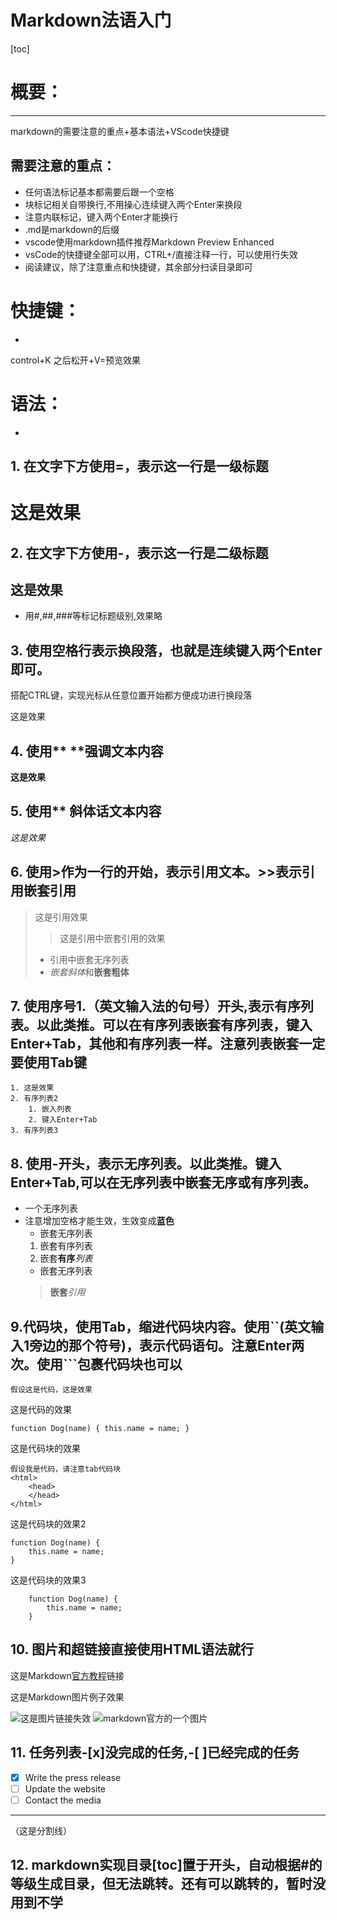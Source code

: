 Markdown法语入门
===
[toc]

# 概要：
---
markdown的需要注意的重点+基本语法+VScode快捷键

需要注意的重点：
---
- 任何语法标记基本都需要后跟一个空格
- 块标记相关自带换行,不用操心连续键入两个Enter来换段
- 注意内联标记，键入两个Enter才能换行
- .md是markdown的后缀
- vscode使用markdown插件推荐Markdown Preview Enhanced
- vsCode的快捷键全部可以用，CTRL+/直接注释一行，可以使用行失效
- 阅读建议，除了注意重点和快捷键，其余部分扫读目录即可


# 快捷键：
-

control+K 之后松开+V=预览效果


# 语法：
-

## 1. 在文字下方使用=，表示这一行是一级标题

这是效果
=
## 2. 在文字下方使用-，表示这一行是二级标题

这是效果
-

- 用#,##,###等标记标题级别,效果略
<!-- # 一级标题 -->
<!-- ## 二级 -->
<!-- ### 三级 -->

## 3. 使用空格行表示换段落，也就是连续键入两个Enter即可。
搭配CTRL键，实现光标从任意位置开始都方便成功进行换段落

这是效果

##  4. 使用** **强调文本内容

**这是效果**

## 5. 使用** 斜体话文本内容

*这是效果*

## 6. 使用>作为一行的开始，表示引用文本。>>表示引用嵌套引用

>这是引用效果
>>这是引用中嵌套引用的效果
> - 引用中嵌套无序列表
> - *嵌套斜体*和**嵌套粗体**


## 7. 使用序号1.（英文输入法的句号）开头,表示有序列表。以此类推。可以在有序列表嵌套有序列表，键入Enter+Tab，其他和有序列表一样。注意列表嵌套一定要使用Tab键

    1. 这是效果
    2. 有序列表2
        1. 嵌入列表
        2. 键入Enter+Tab
    3. 有序列表3

## 8. 使用-开头，表示无序列表。以此类推。键入Enter+Tab,可以在无序列表中嵌套无序或有序列表。
- 一个无序列表
- 注意增加空格才能生效，生效变成**蓝色**
    - 嵌套无序列表
    1. 嵌套有序列表
    2. 嵌套**有序***列表*
    - 嵌套无序列表
    >**嵌套***引用*

## 9.代码块，使用Tab，缩进代码块内容。使用``(英文输入1旁边的那个符号)，表示代码语句。注意Enter两次。使用```包裹代码块也可以

`假设这是代码，这是效果`

这是代码的效果

`function Dog(name) {
	this.name = name;
}`

这是代码块的效果

    假设我是代码，请注意tab代码块
    <html>
        <head>
        </head>
    </html>
 
这是代码块的效果2

    function Dog(name) {
        this.name = name;
    }
这是代码块的效果3
```
    function Dog(name) {
        this.name = name;
    }
```

 
## 10. 图片和超链接直接使用HTML语法就行

这是Markdown<a href="https://markdown.com.cn/" alt="这是效果" title="超链接例子" >官方教程</a>链接

这是Markdown图片例子效果

<img href="没找图片超链接资源" alt="这是图片链接失效" title="图片">

<img href="https://markdown.com.cn/hero.png" alt="markdown官方的一个图片" title="图片">

## 11. 任务列表-[x]没完成的任务,-[ ]已经完成的任务

- [x] Write the press release
- [ ] Update the website
- [ ] Contact the media
---
（这是分割线）

## 12. markdown实现目录[toc]置于开头，自动根据#的等级生成目录，但无法跳转。还有可以跳转的，暂时没用到不学
